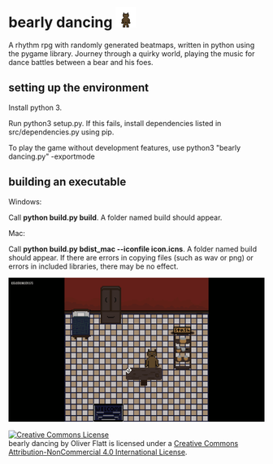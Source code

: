 # bearly dancing ![](https://github.com/oflatt/portfolio-gifs/blob/master/beardance.gif)
A rhythm rpg with randomly generated beatmaps, written in python using the pygame library. Journey through a quirky world, playing the music for dance battles between a bear and his foes.

## setting up the environment

Install python 3.


Run python3 setup.py. If this fails, install dependencies listed in src/dependencies.py using pip.


To play the game without development features, use python3 "bearly dancing.py" -exportmode

## building an executable

Windows:

Call **python build.py build**.
A folder named build should appear.

Mac:

Call **python build.py bdist_mac --iconfile icon.icns**.
A folder named build should appear. If there are errors in copying files (such as wav or png) or errors in included libraries, there may be no effect.



![](https://github.com/oflatt/portfolio-gifs/blob/master/bearly-dancing-demo.gif)


<a rel="license" href="http://creativecommons.org/licenses/by-nc/4.0/"><img alt="Creative Commons License" style="border-width:0" src="https://i.creativecommons.org/l/by-nc/4.0/88x31.png" /></a><br /><span xmlns:dct="http://purl.org/dc/terms/" property="dct:title">bearly dancing</span> by <span xmlns:cc="http://creativecommons.org/ns#" property="cc:attributionName">Oliver Flatt</span> is licensed under a <a rel="license" href="http://creativecommons.org/licenses/by-nc/4.0/">Creative Commons Attribution-NonCommercial 4.0 International License</a>.

